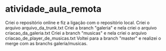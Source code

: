 # atividade_aula_remota
Criei o repositório online e fiz a ligação com o repositório local.
Criei o arquivo arquivo_da_trunk.txt
Criei a branch "galeria" e nela criei o arquivo criacao_da_galeria.txt 
Criei a branch "musicas" e nela criei o arquivo criacao_de_player_de_musicas.txt
Voltei para a branch "master" e realizei o merge com as branchs galeria/musicas.
